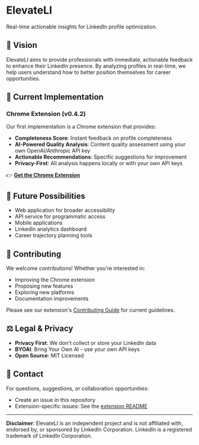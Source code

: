 # ElevateLI

Real-time actionable insights for LinkedIn profile optimization.

## 🎯 Vision

ElevateLI aims to provide professionals with immediate, actionable feedback to enhance their LinkedIn presence. By analyzing profiles in real-time, we help users understand how to better position themselves for career opportunities.

## 🚀 Current Implementation

### Chrome Extension (v0.4.2)
Our first implementation is a Chrome extension that provides:
- **Completeness Score**: Instant feedback on profile completeness
- **AI-Powered Quality Analysis**: Content quality assessment using your own OpenAI/Anthropic API key
- **Actionable Recommendations**: Specific suggestions for improvement
- **Privacy-First**: All analysis happens locally or with your own API keys

👉 **[Get the Chrome Extension](./elevateli-extension/)**

## 🔮 Future Possibilities

- Web application for broader accessibility
- API service for programmatic access
- Mobile applications
- LinkedIn analytics dashboard
- Career trajectory planning tools

## 🤝 Contributing

We welcome contributions! Whether you're interested in:
- Improving the Chrome extension
- Proposing new features
- Exploring new platforms
- Documentation improvements

Please see our extension's [Contributing Guide](./elevateli-extension/CONTRIBUTING.md) for current guidelines.

## ⚖️ Legal & Privacy

- **Privacy First**: We don't collect or store your LinkedIn data
- **BYOAI**: Bring Your Own AI - use your own API keys
- **Open Source**: MIT Licensed

## 📧 Contact

For questions, suggestions, or collaboration opportunities:
- Create an issue in this repository
- Extension-specific issues: See the [extension README](./elevateli-extension/README.md)

---

**Disclaimer**: ElevateLI is an independent project and is not affiliated with, endorsed by, or sponsored by LinkedIn Corporation. LinkedIn is a registered trademark of LinkedIn Corporation.
